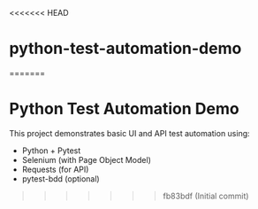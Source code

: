 <<<<<<< HEAD
# python-test-automation-demo
=======
# Python Test Automation Demo

This project demonstrates basic UI and API test automation using:

- Python + Pytest
- Selenium (with Page Object Model)
- Requests (for API)
- pytest-bdd (optional)
>>>>>>> fb83bdf (Initial commit)
